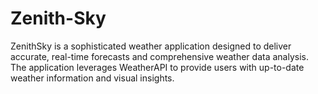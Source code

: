 # Zenith-Sky
ZenithSky is a sophisticated weather application designed to deliver accurate, real-time forecasts and comprehensive weather data analysis. The application leverages WeatherAPI to provide users with up-to-date weather information and visual insights.
